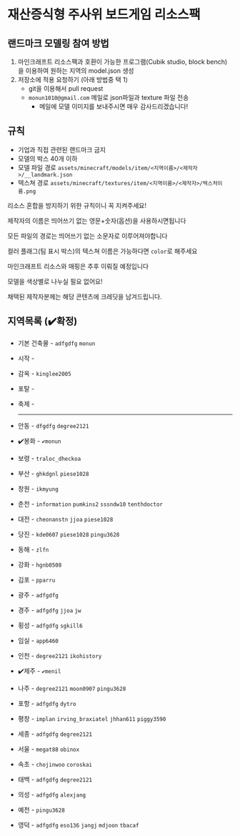 # 재산증식형 주사위 보드게임 리소스팩

## 랜드마크 모델링 참여 방법

1. 마인크래프트 리소스팩과 호환이 가능한 프로그램(Cubik studio, block bench)을 이용하여 원하는 지역의 model.json 생성
2. 저장소에 적용 요청하기 (아래 방법중 택 1)
    * git을 이용해서 pull request
    * `monun1010@gmail.com` 메일로 json파일과 texture 파일 전송
        * 메일에 모델 이미지를 보내주시면 매우 감사드리겠습니다!

## 규칙

* 기업과 직접 관련된 랜드마크 금지
* 모델의 박스 40개 이하
* 모델 파일 경로 `assets/minecraft/models/item/<지역이름>/<제작자>/__landmark.json`
* 텍스쳐 경로 `assets/minecraft/textures/item/<지역이름>/<제작자>/텍스처이름.png`

리소스 혼합을 방지하기 위한 규칙이니 꼭 지켜주세요!

제작자의 이름은 띄어쓰기 없는 영문+숫자(옵션)을 사용하시면됩니다

모든 파일의 경로는 띄어쓰기 없는 소문자로 이루어져야합니다

컬러 플래그(팀 표시 박스)의 텍스쳐 이름은 가능하다면 `color`로 해주세요

마인크래프트 리소스와 매핑은 추후 이뤄질 예정입니다

모델을 색상별로 나누실 필요 없어요!

채택된 제작자분께는 해당 콘텐츠에 크레딧을 남겨드립니다.

## 지역목록 (✔️확정)

* 기본 건축물 - `adfgdfg` `monun`
* 시작 -
* 감옥 - `kinglee2005`
* 포탈 -
* 축제 -


  ---
 
* 안동 - `dfgdfg` `degree2121`
* ✔️봉화 - `✔️monun`
* 보령 - `traloc_dheckoa`
* 부산 - `ghkdgnl` `piese1028`
* 창원 - `ikmyung`
* 춘천 - `information` `pumkins2` `sssndw10` `tenthdoctor`
* 대전 - `cheonanstn` `jjoa` `piese1028`
* 당진 - `kde0607` `piese1028` `pingu3628`
* 동해 - `zlfn`
* 강화 - `hgnb0508`
* 김포 - `pparru`
* 광주 - `adfgdfg`
* 경주 - `adfgdfg` `jjoa` `jw`
* 횡성 - `adfgdfg` `sgkill6`
* 임실 - `app6460`
* 인천 - `degree2121` `ikohistory`
* ✔️제주 - `✔️menil`
* 나주 - `degree2121` `moon0907` `pingu3628`
* 포항 - `adfgdfg` `dytro`
* 평창 - `implan` `irving_braxiatel` `jhhan611` `piggy3590`
* 세종 - `adfgdfg` `degree2121`
* 서울 - `megat88` `obinox`
* 속초 - `chojinwoo` `coroskai`
* 태백 - `adfgdfg` `degree2121`
* 의성 - `adfgdfg` `alexjang`
* 예천 - `pingu3628`
* 영덕 - `adfgdfg` `eso136` `jangj` `mdjoon` `tbacaf`